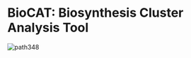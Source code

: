 # BioCAT: Biosynthesis Cluster Analysis Tool
![path348](https://user-images.githubusercontent.com/53526550/132540762-ed455122-7dff-48b3-895f-770977ea372f.png)
